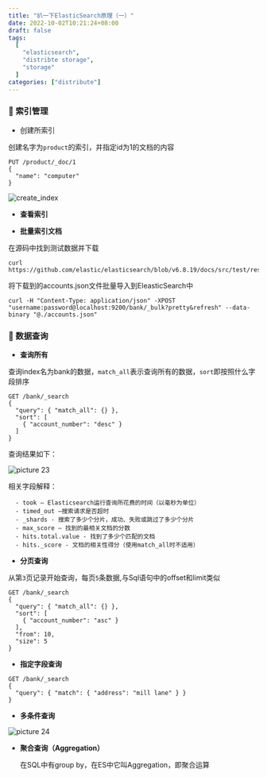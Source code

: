 ```yaml
---
title: "扒一下ElasticSearch原理（一）"
date: 2022-10-02T10:21:24+08:00
draft: false
tags:
  [
    "elasticsearch",
    "distribte storage",
    "storage"
  ]
categories: ["distribute"]
---
```


### :pushpin: 索引管理
- 创建所索引
  
创建名字为`product`的索引，并指定id为1的文档的内容

``` shell
PUT /product/_doc/1
{
  "name": "computer"
}
```

![create_index](/images/elasticsearch_principle_one_create_index.png)  

-  **查看索引**


- **批量索引文档**

在源码中找到测试数据并下载

```
curl https://github.com/elastic/elasticsearch/blob/v6.8.19/docs/src/test/resources/accounts.json
```
将下载到的accounts.json文件批量导入到EleasticSearch中
```
curl -H "Content-Type: application/json" -XPOST "username:password@localhost:9200/bank/_bulk?pretty&refresh" --data-binary "@./accounts.json"

```

### :pushpin: 数据查询
- **查询所有**
  
查询index名为bank的数据，`match_all`表示查询所有的数据，`sort`即按照什么字段排序

```
GET /bank/_search
{
  "query": { "match_all": {} },
  "sort": [
    { "account_number": "desc" }
  ]
}
```

查询结果如下：

![picture 23](/images/elasticsearch_principle_one_bank_search_all.png)  


相关字段解释：
```
  - took – Elasticsearch运行查询所花费的时间（以毫秒为单位） 
  - timed_out –搜索请求是否超时 
  - _shards - 搜索了多少个分片，成功、失败或跳过了多少个分片
  - max_score – 找到的最相关文档的分数 
  - hits.total.value - 找到了多少个匹配的文档 
  - hits._score - 文档的相关性得分（使用match_all时不适用）
```


- **分页查询**

从第`3`页记录开始查询，每页`5`条数据,与Sql语句中的offset和limit类似
```
GET /bank/_search
{
  "query": { "match_all": {} },
  "sort": [
    { "account_number": "asc" }
  ],
  "from": 10,
  "size": 5
}
```

- **指定字段查询**

```
GET /bank/_search
{
  "query": { "match": { "address": "mill lane" } }
}

```

- **多条件查询**

![picture 24](/images/elasticsearch_principle_one_search_by_field.png)  


- **聚合查询（Aggregation）**
  
  在SQL中有group by，在ES中它叫Aggregation，即聚合运算
